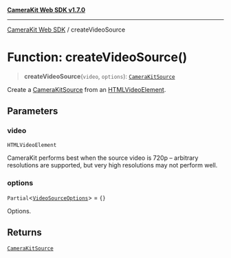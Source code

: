 [**CameraKit Web SDK v1.7.0**](../README.md)

***

[CameraKit Web SDK](../globals.md) / createVideoSource

# Function: createVideoSource()

> **createVideoSource**(`video`, `options`): [`CameraKitSource`](../classes/CameraKitSource.md)

Create a [CameraKitSource](../classes/CameraKitSource.md) from an
[HTMLVideoElement](https://developer.mozilla.org/en-US/docs/Web/API/HTMLVideoElement).

## Parameters

### video

`HTMLVideoElement`

CameraKit performs best when the source video is 720p – arbitrary resolutions are supported, but very
high resolutions may not perform well.

### options

`Partial`\<[`VideoSourceOptions`](../interfaces/VideoSourceOptions.md)\> = `{}`

Options.

## Returns

[`CameraKitSource`](../classes/CameraKitSource.md)
